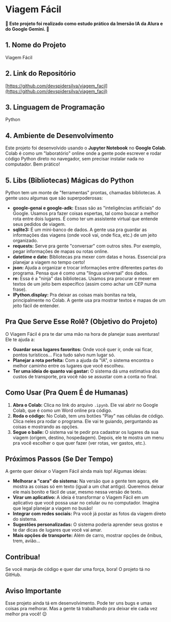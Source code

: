 # Viagem Fácil

**🚀 Este projeto foi realizado como estudo prático da Imersão IA da Alura e do Google Gemini. 🚀**

## 1. Nome do Projeto

Viagem Fácil

## 2. Link do Repositório

[https://github.com/devspidersilva/viagem_facil](https://github.com/devspidersilva/viagem_facil)

## 3. Linguagem de Programação

Python

## 4. Ambiente de Desenvolvimento

Este projeto foi desenvolvido usando o **Jupyter Notebook** no **Google Colab**. Colab é como um "laboratório" online onde a gente pode escrever e rodar código Python direto no navegador, sem precisar instalar nada no computador. Bem prático!

## 5. Libs (Bibliotecas) Mágicas do Python

Python tem um monte de "ferramentas" prontas, chamadas bibliotecas. A gente usou algumas que são superpoderosas:

* **google-genai e google-adk:** Essas são as "inteligências artificiais" do Google. Usamos pra fazer coisas espertas, tal como buscar a melhor rota entre dois lugares. É como ter um assistente virtual que entende seus pedidos de viagem.
* **sqlite3:** É um mini-banco de dados. A gente usa pra guardar as informações das viagens (onde você vai, onde fica, etc.) de um jeito organizado.
* **requests:** Serve pra gente "conversar" com outros sites. Por exemplo, pegar informações de mapas ou rotas online.
* **datetime e date:** Bibliotecas pra mexer com datas e horas. Essencial pra planejar a viagem no tempo certo!
* **json:** Ajuda a organizar e trocar informações entre diferentes partes do programa. Pensa que é como uma "língua universal" dos dados.
* **re:** Essa é a "ninja" das bibliotecas. Usamos pra procurar e mexer em textos de um jeito bem específico (assim como achar um CEP numa frase).
* **IPython.display:** Pra deixar as coisas mais bonitas na tela, principalmente no Colab. A gente usa pra mostrar textos e mapas de um jeito fácil de entender.

## Pra Que Serve Esse Rolê? (Objetivo do Projeto)

O Viagem Fácil é pra te dar uma mão na hora de planejar suas aventuras! Ele te ajuda a:

* **Guardar seus lugares favoritos:** Onde você quer ir, onde vai ficar, pontos turísticos... Fica tudo salvo num lugar só.
* **Planejar a rota perfeita:** Com a ajuda da "IA", o sistema encontra o melhor caminho entre os lugares que você escolheu.
* **Ter uma ideia de quanto vai gastar:** O sistema dá uma estimativa dos custos de transporte, pra você não se assustar com a conta no final.

## Como Usar (Pra Quem É de Humanas)

1.  **Abra o Colab:** Clica no link do arquivo `.ipynb`. Ele vai abrir no Google Colab, que é como um Word online pra código.
2.  **Roda o código:** No Colab, tem uns botões "Play" nas células de código. Clica neles pra rodar o programa. Ele vai te guiando, perguntando as coisas e mostrando as opções.
3.  **Segue o baile:** O sistema vai te pedir pra cadastrar os lugares da sua viagem (origem, destino, hospedagem). Depois, ele te mostra um menu pra você escolher o que quer fazer (ver rotas, ver gastos, etc.).

## Próximos Passos (Se Der Tempo)

A gente quer deixar o Viagem Fácil ainda mais top! Algumas ideias:

* **Melhorar a "cara" do sistema:** Na versão que a gente tem agora, ele mostra as coisas só em texto (igual a um chat antigo). Queremos deixar ele mais bonito e fácil de usar, mesmo nessa versão de texto.
* **Virar um aplicativo:** A ideia é transformar o Viagem Fácil em um aplicativo que você possa usar no celular ou no computador. Imagina que legal planejar a viagem no busão!
* **Integrar com redes sociais:** Pra você já postar as fotos da viagem direto do sistema.
* **Sugestões personalizadas:** O sistema poderia aprender seus gostos e te dar dicas de lugares que você vai amar.
* **Mais opções de transporte:** Além de carro, mostrar opções de ônibus, trem, avião...

## Contribua!

Se você manja de código e quer dar uma força, bora! O projeto tá no GitHub.

## Aviso Importante

Esse projeto ainda tá em desenvolvimento. Pode ter uns bugs e umas coisas pra melhorar. Mas a gente tá trabalhando pra deixar ele cada vez melhor pra você! 😉
